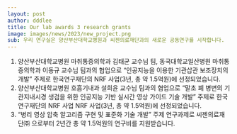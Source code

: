 ```yaml
---
layout: post
author: dddlee
title: Our lab awards 3 research grants
image: images/news/2023/new_project.png   
sub: 우리 연구실은 양산부산대학교병원과 씨젠의료재단과의 새로운 공동연구를 시작합니다.
---
```


1. 양산부산대학교병원 마취통증의학과 김태균 교수님 팀, 동국대학교일산병원 마취통증의학과 이동규 교수님 팀과의 협업으로 “인공지능을 이용한 기관삽관 보조장치의 개발” 주제로 한국연구재단의 NRF 사업(3년, 총 약 1.5억원)에 선정되었습니다.
2. 양산부산대학교병원 호흡기내과 설희윤 교수님 팀과의 협업으로 “말초 폐 병변의 기관지내시경 생검을 위한 인공지능 기반 실시간 영상 가이드 기술 개발” 주제로 한국연구재단의 NRF 사업 NRF 사업(3년, 총 약 1.5억원)에 선정되었습니다.
3. “병리 영상 압축 알고리즘 구현 및 표준화 기술 개발” 주제 연구과제로 씨젠의료재단㈜ 으로부터 2년간 총 약 1.5억원의 연구비를 지원받습니다.